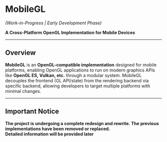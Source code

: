 # MobileGL  
*(Work-in-Progress | Early Development Phase)*  

**A Cross-Platform OpenGL Implementation for Mobile Devices**  

---

## Overview  
**MobileGL** is an **OpenGL-compatible implementation** designed for mobile platforms, enabling OpenGL applications to run on modern graphics APIs like **OpenGL ES, Vulkan, etc.** through a modular system. MobileGL decouples the frontend (GL API/state) from the rendering backend via specific backend, allowing developers to target multiple platforms with minimal changes.  

---

## Important Notice

**The project is undergoing a complete redesign and rewrite. The previous implementations have been removed or replaced.**  
**Detailed information will be provided later**
